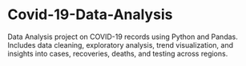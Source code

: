# Covid-19-Data-Analysis
Data Analysis project on COVID-19 records using Python and Pandas. Includes data cleaning, exploratory analysis, trend visualization, and insights into cases, recoveries, deaths, and testing across regions.
